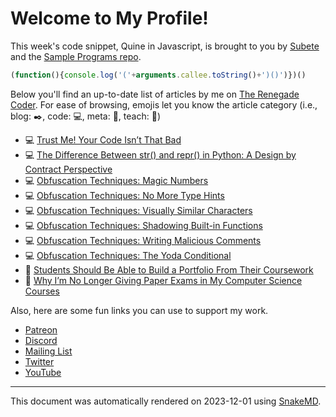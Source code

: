 # Welcome to My Profile!

This week's code snippet, Quine in Javascript, is brought to you by [Subete](https://subete.jeremygrifski.com/en/latest/) and the [Sample Programs repo](https://sampleprograms.io/).

```Javascript
(function(){console.log('('+arguments.callee.toString()+')()')})()
```

Below you'll find an up-to-date list of articles by me on [The Renegade Coder](https://therenegadecoder.com). For ease of browsing, emojis let you know the article category (i.e., blog: :black_nib:, code: :computer:, meta: :thought_balloon:, teach: :apple:)

- :computer: [Trust Me! Your Code Isn’t That Bad](https://therenegadecoder.com/code/trust-me-your-code-isnt-that-bad/)
- :computer: [The Difference Between str() and repr() in Python: A Design by Contract Perspective](https://therenegadecoder.com/code/the-difference-between-str-and-repr-in-python-a-design-by-contract-perspective/)
- :computer: [Obfuscation Techniques: Magic Numbers](https://therenegadecoder.com/code/obfuscation-techniques-magic-numbers/)
- :computer: [Obfuscation Techniques: No More Type Hints](https://therenegadecoder.com/code/obfuscation-techniques-no-more-type-hints/)
- :computer: [Obfuscation Techniques: Visually Similar Characters](https://therenegadecoder.com/code/obfuscation-techniques-visually-similar-characters/)
- :computer: [Obfuscation Techniques: Shadowing Built-in Functions](https://therenegadecoder.com/code/obfuscation-techniques-shadowing-built-in-functions/)
- :computer: [Obfuscation Techniques: Writing Malicious Comments](https://therenegadecoder.com/code/obfuscation-techniques-writing-malicious-comments/)
- :computer: [Obfuscation Techniques: The Yoda Conditional](https://therenegadecoder.com/code/obfuscation-techniques-the-yoda-conditional/)
- :apple: [Students Should Be Able to Build a Portfolio From Their Coursework](https://therenegadecoder.com/teach/students-should-be-able-to-build-a-portfolio-from-their-coursework/)
- :apple: [Why I’m No Longer Giving Paper Exams in My Computer Science Courses](https://therenegadecoder.com/teach/why-im-no-longer-giving-paper-exams-in-my-computer-science-courses/)

Also, here are some fun links you can use to support my work.

- [Patreon](https://www.patreon.com/TheRenegadeCoder)
- [Discord](https://discord.gg/Jhmtj7Z)
- [Mailing List](https://therenegadecoder.com/about/newsletter)
- [Twitter](https://twitter.com/RenegadeCoder94)
- [YouTube](https://www.youtube.com/channel/UCpyoVwOqYRlSAEUPEn7P9hw)

***

This document was automatically rendered on 2023-12-01 using [SnakeMD](https://www.snakemd.io).